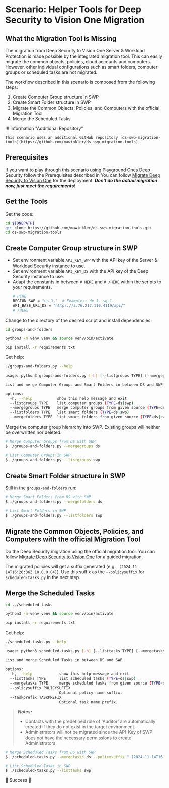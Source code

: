 # Scenario: Helper Tools for Deep Security to Vision One Migration

## What the Migration Tool is Missing

The migration from Deep Security to Vision One Server & Workload Protection is made possible by the integrated migration tool. This can easily migrate the common objects, policies, cloud accounts and computers. However, other individual configurations such as smart folders, computer groups or scheduled tasks are not migrated.

The workflow described in this scenario is composed from the following steps:

1. Create Computer Group structure in SWP
2. Create Smart Folder structure in SWP
3. Migrate the Common Objects, Policies, and Computers with the official Migration Tool
4. Merge the Scheduled Tasks

!!! information "Additional Repository"

    This scenario uses an additional GitHub repository [ds-swp-migration-tools](https://github.com/mawinkler/ds-swp-migration-tools).

## Prerequisites

If you want to play through this scenario using Playground Ones Deep Security follow the Prerequisites described in You can follow [Migrate Deep Security to Vision One](scenarios/endpoint-security/deep-security/ds-migrate.md/#prerequisites) for the deployment. ***Don't do the actual migration now, just meet the requirements!***

## Get the Tools

Get the code:

```sh
cd ${ONEPATH}
git clone https://github.com/mawinkler/ds-swp-migration-tools.git
cd ds-swp-migration-tools
```

## Create Computer Group structure in SWP

- Set environment variable `API_KEY_SWP` with the API key of the Server & Workload Security instance to use.
- Set environment variable `API_KEY_DS` with the API key of the Deep Security instance to use.
- Adapt the constants in between
  `# HERE`
  and
  `# /HERE`
  within the scripts to your requirements.
  ```sh
  # HERE
  REGION_SWP = "us-1."  # Examples: de-1. sg-1.
  API_BASE_URL_DS = "https://3.76.217.110:4119/api/"
  # /HERE
  ```

Change to the directory of the desired script and install dependencies:

```sh
cd groups-and-folders

python3 -m venv venv && source venv/bin/activate

pip install -r requirements.txt
```

Get help:

```sh
./groups-and-folders.py --help
```

```sh
usage: python3 groups-and-folders.py [-h] [--listgroups TYPE] [--mergegroups TYPE] [--listfolders TYPE] [--mergefolders TYPE]

List and merge Computer Groups and Smart Folders in between DS and SWP

options:
  -h, --help           show this help message and exit
  --listgroups TYPE    list computer groups (TYPE=ds|swp)
  --mergegroups TYPE   merge computer groups from given source (TYPE=ds|swp)
  --listfolders TYPE   list smart folders (TYPE=ds|swp)
  --mergefolders TYPE  list smart folders from given source (TYPE=ds|swp)
```

Merge the computer group hierarchy into SWP. Existing groups will neither be overwritten nor deleted.

```sh
# Merge Computer Groups from DS with SWP
$ ./groups-and-folders.py --mergegroups ds

# List Computer Groups in SWP
$ ./groups-and-folders.py --listgroups swp

```

## Create Smart Folder structure in SWP

Still in the `groups-and-folders` run:

```sh
# Merge Smart Folders from DS with SWP
$ ./groups-and-folders.py --mergefolders ds

# List Smart Folders in SWP
$ ./groups-and-folders.py --listfolders swp
```

## Migrate the Common Objects, Policies, and Computers with the official Migration Tool

Do the Deep Security migration using the official migration tool. You can follow [Migrate Deep Security to Vision One](scenarios/endpoint-security/deep-security/ds-migrate.md/#migration-workflow) for a guided migration.

The migrated policies will get a suffix generated (e.g. ` (2024-11-14T16:26:36Z 10.0.0.84)`). Use this suffix as the `--policysuffix` for `scheduled-tasks.py` in the next step.

## Merge the Scheduled Tasks

```sh
cd ../scheduled-tasks

python3 -m venv venv && source venv/bin/activate

pip install -r requirements.txt
```

Get help:

```sh
./scheduled-tasks.py --help
```

```sh
usage: python3 scheduled-tasks.py [-h] [--listtasks TYPE] [--mergetasks TYPE] [--policysuffix POLICYSUFFIX] [--taskprefix TASKPREFIX]

List and merge Scheduled Tasks in between DS and SWP

options:
  -h, --help            show this help message and exit
  --listtasks TYPE      list scheduled tasks (TYPE=ds|swp)
  --mergetasks TYPE     merge scheduled tasks from given source (TYPE=ds|swp)
  --policysuffix POLICYSUFFIX
                        Optional policy name suffix.
  --taskprefix TASKPREFIX
                        Optional task name prefix.
```

> ***Notes:***
> - Contacts with the predefined role of 'Auditor' are automatically created if they do not exist in the target environment.
> - Administrators will not be migrated since the API-Key of SWP does not have the necessary permissions to create Administrators.

```sh
# Merge Scheduled Tasks from DS with SWP
$ ./scheduled-tasks.py --mergetasks ds --policysuffix " (2024-11-14T16:26:36Z 10.0.0.84)" --taskprefix "DS"

# List Scheduled Tasks in SWP
$ ./scheduled-tasks.py --listtasks swp
```

🎉 Success 🎉
